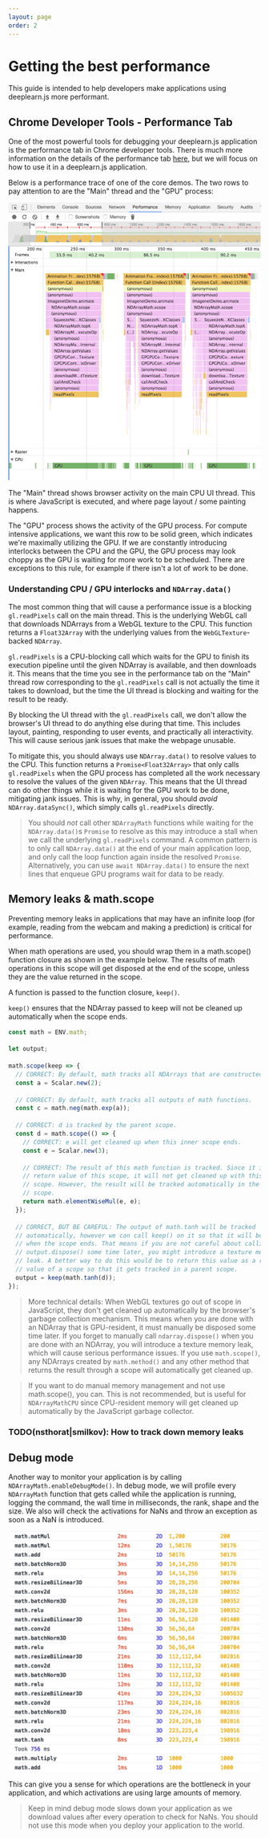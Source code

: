 ```yaml
---
layout: page
order: 2
---
```

# Getting the best performance

This guide is intended to help developers make applications using deeplearn.js
more performant.

## Chrome Developer Tools - Performance Tab

One of the most powerful tools for debugging your deeplearn.js application is
the performance tab in Chrome developer tools. There is much more information
on the details of the performance tab
[here](https://developers.google.com/web/tools/chrome-devtools/evaluate-performance/),
but we will focus on how to use it in a deeplearn.js application.

Below is a performance trace of one of the core demos. The two rows to pay
attention to are the "Main" thread and the "GPU" process:

![Chrome Developer Tools - Performance tab](devtools-performance.png "Chrome Developer Tools - Performance tab")

The "Main" thread shows browser activity on the main CPU UI thread. This is
where JavaScript is executed, and where page layout / some painting happens.

The "GPU" process shows the activity of the GPU process. For compute intensive
applications, we want this row to be solid green, which indicates we're maximally
utilizing the GPU. If we are constantly introducing interlocks between the CPU
and the GPU, the GPU process may look choppy as the GPU is waiting for more work
to be scheduled. There are exceptions to this rule, for example if there isn't a
lot of work to be done.


### Understanding CPU / GPU interlocks and `NDArray.data()`

The most common thing that will cause a performance issue is a blocking
`gl.readPixels` call on the main thread. This is the underlying WebGL call
that downloads NDArrays from a WebGL texture to the CPU. This function returns
a `Float32Array` with the underlying values from the `WebGLTexture`-backed
`NDArray`.

`gl.readPixels` is a CPU-blocking call which waits for the GPU to finish its
execution pipeline until the given NDArray is available, and then downloads it.
This means that the time you see in the performance tab on the "Main" thread
row corresponding to the `gl.readPixels` call is not actually the time it takes
to download, but the time the UI thread is blocking and waiting for the result
to be ready.

By blocking the UI thread with the `gl.readPixels` call, we don't allow the
browser's UI thread to do anything else during that time. This includes layout,
painting, responding to user events, and practically all interactivity. This
will cause serious jank issues that make the webpage unusable.

To mitigate this, you should always use `NDArray.data()` to resolve
values to the CPU. This function returns a `Promise<Float32Array>` that
only calls `gl.readPixels` when the GPU process has completed all the work
necessary to resolve the values of the given `NDArray`. This means that the UI
thread can do other things while it is waiting for the GPU work to be done,
mitigating jank issues. This is why, in general, you should *avoid*
`NDArray.dataSync()`, which simply calls `gl.readPixels` directly.

> You should *not* call other `NDArrayMath` functions while waiting for the
`NDArray.data()`s `Promise` to resolve as this may introduce a stall when we call
the underlying `gl.readPixels` command. A common pattern is to only call
`NDArray.data()` at the end of your main application loop, and only call the loop
function again inside the resolved `Promise`. Alternatively, you can use
`await NDArray.data()` to ensure the next lines that enqueue GPU programs wait
for data to be ready.


## Memory leaks & math.scope

Preventing memory leaks in applications that may have an infinite loop
(for example, reading from the webcam and making a prediction) is critical for
performance.

When math operations are used, you should wrap them in a math.scope() function
closure as shown in the example below. The results of math operations in this
scope will get disposed at the end of the scope, unless they are the value
returned in the scope.

A function is passed to the function closure, `keep()`.

`keep()` ensures that the NDArray passed to keep will not be cleaned up
automatically when the scope ends.

```ts
const math = ENV.math;

let output;

math.scope(keep => {
  // CORRECT: By default, math tracks all NDArrays that are constructed.
  const a = Scalar.new(2);

  // CORRECT: By default, math tracks all outputs of math functions.
  const c = math.neg(math.exp(a));

  // CORRECT: d is tracked by the parent scope.
  const d = math.scope(() => {
    // CORRECT: e will get cleaned up when this inner scope ends.
    const e = Scalar.new(3);

    // CORRECT: The result of this math function is tracked. Since it is the
    // return value of this scope, it will not get cleaned up with this inner
    // scope. However, the result will be tracked automatically in the parent
    // scope.
    return math.elementWiseMul(e, e);
  });

  // CORRECT, BUT BE CAREFUL: The output of math.tanh will be tracked
  // automatically, however we can call keep() on it so that it will be kept
  // when the scope ends. That means if you are not careful about calling
  // output.dispose() some time later, you might introduce a texture memory
  // leak. A better way to do this would be to return this value as a return
  // value of a scope so that it gets tracked in a parent scope.
  output = keep(math.tanh(d));
});
```

> More technical details: When WebGL textures go out of scope in JavaScript,
they don't get cleaned up automatically by the browser's garbage collection
mechanism. This means when you are done with an NDArray that is GPU-resident,
it must manually be disposed some time later. If you forget to manually call
`ndarray.dispose()` when you are done with an NDArray, you will introduce
a texture memory leak, which will cause serious performance issues.
If you use `math.scope()`, any NDArrays created by `math.method()` and
any other method that returns the result through a scope will automatically
get cleaned up.


> If you want to do manual memory management and not use math.scope(), you can.
This is not recommended, but is useful for `NDArrayMathCPU` since CPU-resident
memory will get cleaned up automatically by the JavaScript garbage collector.

### TODO(nsthorat|smilkov): How to track down memory leaks

## Debug mode

Another way to monitor your application is by calling
`NDArrayMath.enableDebugMode()`. In debug mode, we will profile every
`NDArrayMath` function that gets called while the application is running,
logging the command, the wall time in milliseconds, the rank, shape and the
size. We also will check the activations for NaNs and throw an exception as soon as a NaN is introduced.

![NDArrayMath.enableDebugMode](debugmode.png "NDArrayMath.enableDebugMode")

This can give you a sense for which operations are the bottleneck in
your application, and which activations are using large amounts of memory.

> Keep in mind debug mode slows down your application as we download values
after every operation to check for NaNs. You should not use this mode when
you deploy your application to the world.
